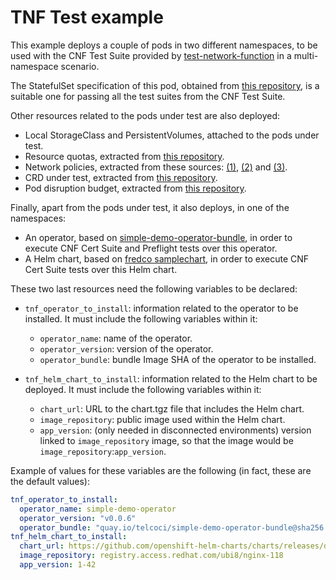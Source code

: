# TNF Test example

This example deploys a couple of pods in two different namespaces, to be used with the CNF Test Suite provided by [test-network-function](https://github.com/test-network-function/cnf-certification-test) in a multi-namespace scenario.

The StatefulSet specification of this pod, obtained from [this repository](https://github.com/test-network-function/cnf-certification-test-partner), is a suitable one for passing all the test suites from the CNF Test Suite.

Other resources related to the pods under test are also deployed:

- Local StorageClass and PersistentVolumes, attached to the pods under test.
- Resource quotas, extracted from [this repository](https://github.com/test-network-function/cnf-certification-test-partner/blob/main/test-target/resource-quota.yaml).
- Network policies, extracted from these sources: [(1)](https://github.com/test-network-function/cnf-certification-test-partner/blob/main/test-target/ingress-deny-all-np.yaml), [(2)](https://github.com/test-network-function/cnf-certification-test-partner/blob/main/test-target/egress-deny-all-np.yaml) and [(3)](https://github.com/test-network-function/cnf-certification-test-partner/blob/main/test-target/pod-to-pod-np.yaml).
- CRD under test, extracted from [this repository](https://github.com/test-network-function/cnf-certification-test-partner/blob/main/test-target/local-crd-under-test.yaml).
- Pod disruption budget, extracted from [this repository](https://github.com/test-network-function/cnf-certification-test-partner/blob/main/test-target/pod-disruption-budget.yaml).

Finally, apart from the pods under test, it also deploys, in one of the namespaces:

- An operator, based on [simple-demo-operator-bundle](https://quay.io/repository/opdev/simple-demo-operator-bundle), in order to execute CNF Cert Suite and Preflight tests over this operator.
- A Helm chart, based on [fredco samplechart](https://github.com/openshift-helm-charts/charts/tree/main/charts/partners/fredco/samplechart/0.1.3), in order to execute CNF Cert Suite tests over this Helm chart.

These two last resources need the following variables to be declared:

* `tnf_operator_to_install`: information related to the operator to be installed. It must include the following variables within it:
  * `operator_name`: name of the operator.
  * `operator_version`: version of the operator.
  * `operator_bundle`: bundle Image SHA of the operator to be installed.

* `tnf_helm_chart_to_install`: information related to the Helm chart to be deployed. It must include the following variables within it:
  * `chart_url`: URL to the chart.tgz file that includes the Helm chart.
  * `image_repository`: public image used within the Helm chart.
  * `app_version`: (only needed in disconnected environments) version linked to `image_repository` image, so that the image would be `image_repository`:`app_version`.

Example of values for these variables are the following (in fact, these are the default values):

```yaml
tnf_operator_to_install:
  operator_name: simple-demo-operator
  operator_version: "v0.0.6"
  operator_bundle: "quay.io/telcoci/simple-demo-operator-bundle@sha256:6cfbca9b14a51143cfc5d0d56494e7f26ad1cd3e662eedd2bcbebf207af59c86"
tnf_helm_chart_to_install:
  chart_url: https://github.com/openshift-helm-charts/charts/releases/download/fredco-samplechart-0.1.3/fredco-samplechart-0.1.3.tgz
  image_repository: registry.access.redhat.com/ubi8/nginx-118
  app_version: 1-42
```
